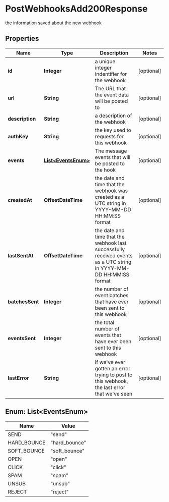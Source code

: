 

# PostWebhooksAdd200Response

the information saved about the new webhook

## Properties

| Name | Type | Description | Notes |
|------------ | ------------- | ------------- | -------------|
|**id** | **Integer** | a unique integer indentifier for the webhook |  [optional] |
|**url** | **String** | The URL that the event data will be posted to |  [optional] |
|**description** | **String** | a description of the webhook |  [optional] |
|**authKey** | **String** | the key used to requests for this webhook |  [optional] |
|**events** | [**List&lt;EventsEnum&gt;**](#List&lt;EventsEnum&gt;) | The message events that will be posted to the hook |  [optional] |
|**createdAt** | **OffsetDateTime** | the date and time that the webhook was created as a UTC string in YYYY-MM-DD HH:MM:SS format |  [optional] |
|**lastSentAt** | **OffsetDateTime** | the date and time that the webhook last successfully received events as a UTC string in YYYY-MM-DD HH:MM:SS format |  [optional] |
|**batchesSent** | **Integer** | the number of event batches that have ever been sent to this webhook |  [optional] |
|**eventsSent** | **Integer** | the total number of events that have ever been sent to this webhook |  [optional] |
|**lastError** | **String** | if we&#39;ve ever gotten an error trying to post to this webhook, the last error that we&#39;ve seen |  [optional] |



## Enum: List&lt;EventsEnum&gt;

| Name | Value |
|---- | -----|
| SEND | &quot;send&quot; |
| HARD_BOUNCE | &quot;hard_bounce&quot; |
| SOFT_BOUNCE | &quot;soft_bounce&quot; |
| OPEN | &quot;open&quot; |
| CLICK | &quot;click&quot; |
| SPAM | &quot;spam&quot; |
| UNSUB | &quot;unsub&quot; |
| REJECT | &quot;reject&quot; |




